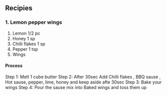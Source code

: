 ## Recipies

### 1. Lemon pepper wings
1. Lemon 1/2 pc
1. Honey 1 sp
1. Chilli flakes 1 sp
1. Pepper 1 tsp
1. Wings


#### Process
Step 1: Melt 1 cube butter
Step 2: After 30sec Add  Chilli flakes , BBQ sause , Hot sause,  pepper, lime, honey and keep aside afte 30sec
Step 3: Bake your wings
Step 4: Pour the sause mix into Baked wings and toss them up

